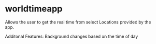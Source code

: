 # worldtimeapp

Allows the user to get the real time from select Locations provided by the app.

Additonal Features: Background changes based on the time of day
